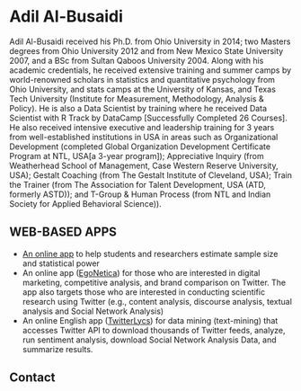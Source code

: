 # Adil Al-Busaidi

Adil Al-Busaidi received his Ph.D. from Ohio University in 2014; two Masters degrees from Ohio University 2012 and from New Mexico State University 2007, and a BSc from Sultan Qaboos University 2004. Along with his academic credentials, he received extensive training and summer camps by world-renowned scholars in statistics and quantitative psychology from Ohio University, and stats camps at the University of Kansas, and Texas Tech University (Institute for Measurement, Methodology, Analysis & Policy). He is also a Data Scientist by training where he received Data Scientist with R Track by DataCamp [Successfully Completed 26 Courses]. He also received intensive executive and leadership training for 3 years from well-established institutions in USA in areas such as Organizational Development (completed Global Organization Development Certificate Program at NTL, USA[a 3-year program]); Appreciative Inquiry (from Weatherhead School of Management, Case Western Reserve University, USA); Gestalt Coaching (from The Gestalt Institute of Cleveland, USA); Train the Trainer (from The Association for Talent Development, USA (ATD, formerly ASTD)); and T-Group & Human Process (from NTL and Indian Society for Applied Behavioral Science)). 


## WEB-BASED APPS

* [An online app](http://72.14.177.21:3838/sampleSize/) to help students and researchers estimate sample size and statistical power
* An online app ([EgoNetica](http://178.62.22.73:3838/EgoNetica)) for those who are interested in digital marketing, competitive analysis, and brand comparison on Twitter. The app also targets those who are interested in conducting scientific research using Twitter (e.g., content analysis, discourse analysis, textual analysis and Social Network Analysis)
* An online English app ([TwitterLycs](http://178.62.22.73:3838/twitterlycs_en/)) for data mining (text-mining) that accesses Twitter API to download thousands of Twitter feeds, analyze, run sentiment analysis, download Social Network Analysis Data, and summarize results. 

## Contact
